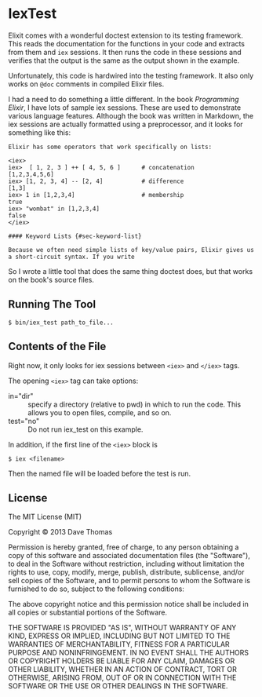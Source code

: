 # IexTest

Elixit comes with a wonderful doctest extension to its testing
framework. This reads the documentation for the functions in your code
and extracts from them and `iex` sessions. It then runs the code in
these sessions and verifies that the output is the same as the output
shown in the example.

Unfortunately, this code is hardwired into the testing framework. It
also only works on `@doc` comments in compiled Elixir files.

I had a need to do something a little different. In the book
_Programming Elixir_, I have lots of sample iex sessions. These are
used to demonstrate various language features. Although the book was
written in Markdown, the iex sessions are actually formatted using a
preprocessor, and it looks for something like this:

~~~
Elixir has some operators that work specifically on lists:

<iex>
iex>  [ 1, 2, 3 ] ++ [ 4, 5, 6 ]      # concatenation
[1,2,3,4,5,6]
iex> [1, 2, 3, 4] -- [2, 4]           # difference
[1,3]
iex> 1 in [1,2,3,4]                   # membership
true
iex> "wombat" in [1,2,3,4]
false
</iex>

#### Keyword Lists {#sec-keyword-list}

Because we often need simple lists of key/value pairs, Elixir gives us
a short-circuit syntax. If you write
~~~

So I wrote a little tool that does the same thing doctest does, but
that works on the book's source files.

## Running The Tool

~~~
$ bin/iex_test path_to_file...
~~~

## Contents of the File

Right now, it only looks for iex sessions between `<iex>` and `</iex>`
tags.

The opening `<iex>` tag can take options:

<dl>
<dt>in="dir"</dt>
<dd>specify a directory (relative to pwd) in which to run the code. This
allows you to open files, compile, and so on.</dd>
<dt>test="no"</dt>
<dd>Do not run iex_test on this example.</dd>
</dl>

In addition, if the first line of the `<iex>` block is

~~~
$ iex <filename>
~~~

Then the named file will be loaded before the test is run.


## License


The MIT License (MIT)

Copyright © 2013 Dave Thomas

Permission is hereby granted, free of charge, to any person obtaining
a copy of this software and associated documentation files (the
"Software"), to deal in the Software without restriction, including
without limitation the rights to use, copy, modify, merge, publish,
distribute, sublicense, and/or sell copies of the Software, and to
permit persons to whom the Software is furnished to do so, subject to
the following conditions:

The above copyright notice and this permission notice shall be
included in all copies or substantial portions of the Software.

THE SOFTWARE IS PROVIDED "AS IS", WITHOUT WARRANTY OF ANY KIND,
EXPRESS OR IMPLIED, INCLUDING BUT NOT LIMITED TO THE WARRANTIES OF
MERCHANTABILITY, FITNESS FOR A PARTICULAR PURPOSE AND
NONINFRINGEMENT. IN NO EVENT SHALL THE AUTHORS OR COPYRIGHT HOLDERS BE
LIABLE FOR ANY CLAIM, DAMAGES OR OTHER LIABILITY, WHETHER IN AN ACTION
OF CONTRACT, TORT OR OTHERWISE, ARISING FROM, OUT OF OR IN CONNECTION
WITH THE SOFTWARE OR THE USE OR OTHER DEALINGS IN THE SOFTWARE.
